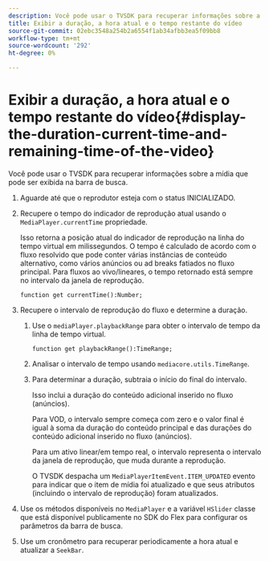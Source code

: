 ```yaml
---
description: Você pode usar o TVSDK para recuperar informações sobre a mídia que pode ser exibida na barra de busca.
title: Exibir a duração, a hora atual e o tempo restante do vídeo
source-git-commit: 02ebc3548a254b2a6554f1ab34afbb3ea5f09bb8
workflow-type: tm+mt
source-wordcount: '292'
ht-degree: 0%

---
```


# Exibir a duração, a hora atual e o tempo restante do vídeo{#display-the-duration-current-time-and-remaining-time-of-the-video}

Você pode usar o TVSDK para recuperar informações sobre a mídia que pode ser exibida na barra de busca.

1. Aguarde até que o reprodutor esteja com o status INICIALIZADO.
1. Recupere o tempo do indicador de reprodução atual usando o `MediaPlayer.currentTime` propriedade.

   Isso retorna a posição atual do indicador de reprodução na linha do tempo virtual em milissegundos. O tempo é calculado de acordo com o fluxo resolvido que pode conter várias instâncias de conteúdo alternativo, como vários anúncios ou ad breaks fatiados no fluxo principal. Para fluxos ao vivo/lineares, o tempo retornado está sempre no intervalo da janela de reprodução.

   ```
   function get currentTime():Number;
   ```

1. Recupere o intervalo de reprodução do fluxo e determine a duração.
   1. Use o `mediaPlayer.playbackRange` para obter o intervalo de tempo da linha de tempo virtual.

      ```
      function get playbackRange():TimeRange;
      ```

   1. Analisar o intervalo de tempo usando `mediacore.utils.TimeRange`.
   1. Para determinar a duração, subtraia o início do final do intervalo.

      Isso inclui a duração do conteúdo adicional inserido no fluxo (anúncios).

      Para VOD, o intervalo sempre começa com zero e o valor final é igual à soma da duração do conteúdo principal e das durações do conteúdo adicional inserido no fluxo (anúncios).

      Para um ativo linear/em tempo real, o intervalo representa o intervalo da janela de reprodução, que muda durante a reprodução.

      O TVSDK despacha um `MediaPlayerItemEvent.ITEM_UPDATED` evento para indicar que o item de mídia foi atualizado e que seus atributos (incluindo o intervalo de reprodução) foram atualizados.

1. Use os métodos disponíveis no `MediaPlayer` e a variável `HSlider` classe que está disponível publicamente no SDK do Flex para configurar os parâmetros da barra de busca.

1. Use um cronômetro para recuperar periodicamente a hora atual e atualizar a `SeekBar`.
